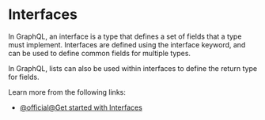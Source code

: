 # Interfaces

In GraphQL, an interface is a type that defines a set of fields that a type must implement. Interfaces are defined using the interface keyword, and can be used to define common fields for multiple types.

In GraphQL, lists can also be used within interfaces to define the return type for fields.

Learn more from the following links:

- [@official@Get started with Interfaces](https://graphql.org/learn/schema/#interfaces)
